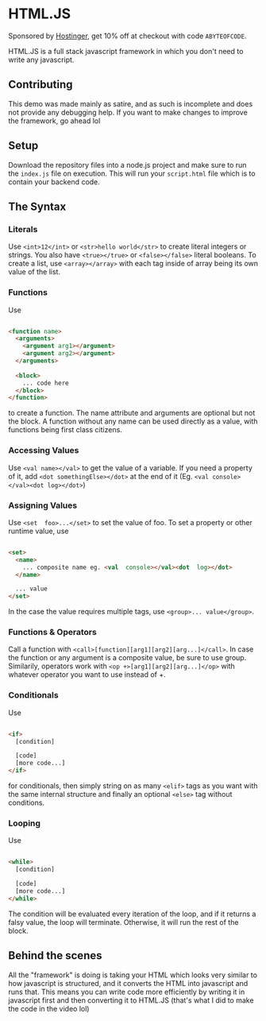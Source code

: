 
# HTML.JS

Sponsored by [Hostinger](https://hostinger.com/abyteofcode), get 10% off at checkout with code `ABYTEOFCODE`.

HTML.JS is a full stack javascript framework in which you don't need to write any javascript.

## Contributing

This demo was made mainly as satire, and as such is incomplete and does not provide any debugging help. If you want to make changes to improve the framework, go ahead lol

## Setup

Download the repository files into a node.js project and make sure to run the `index.js` file on execution. This will run your `script.html` file which is to contain your backend code.

## The Syntax

### Literals

Use `<int>12</int>` or `<str>hello world</str>` to create literal integers or strings. You also have `<true></true>` or `<false></false>` literal booleans. To create a list, use `<array></array>` with each tag inside of array being its own value of the list.

  

### Functions

Use 
```html

<function name>
  <arguments>
    <argument arg1></argument>
    <argument arg2></argument>
  </arguments>
  
  <block>
    ... code here
  </block>
</function>
``` 

to create a function. The name attribute and arguments are optional but not the block. A function without any name can be used directly as a value, with functions being first class citizens.

  

### Accessing Values

Use `<val name></val>` to get the value of a variable. If you need a property of it, add `<dot somethingElse></dot>` at the end of it (Eg. `<val console></val><dot log></dot>`)

  

### Assigning Values

Use `<set  foo>...</set>` to set the value of foo. To set a property or other runtime value, use

```html

<set>
  <name>
    ... composite name eg. <val  console></val><dot  log></dot>
  </name>

  ... value
</set>

```

In the case the value requires multiple tags, use `<group>... value</group>`.

  

### Functions & Operators

Call a function with `<call>[function][arg1][arg2][arg...]</call>`. In case the function or any argument is a composite value, be sure to use group. Similarily, operators work with `<op +>[arg1][arg2][arg...]</op>` with whatever operator you want to use instead of +.

  

### Conditionals

Use 

```html

<if>
  [condition]

  [code]
  [more code...]
</if>
```

for conditionals, then simply string on as many `<elif>` tags as you want with the same internal structure and finally an optional `<else>` tag without conditions.

  

### Looping

Use 
```html

<while>
  [condition]

  [code]
  [more code...]
</while>
```

The condition will be evaluated every iteration of the loop, and if it returns a falsy value, the loop will terminate. Otherwise, it will run the rest of the block.

  

## Behind the scenes

All the "framework" is doing is taking your HTML which looks very similar to how javascript is structured, and it converts the HTML into javascript and runs that. This means you can write code more efficiently by writing it in javascript first and then converting it to HTML.JS (that's what I did to make the code in the video lol)
